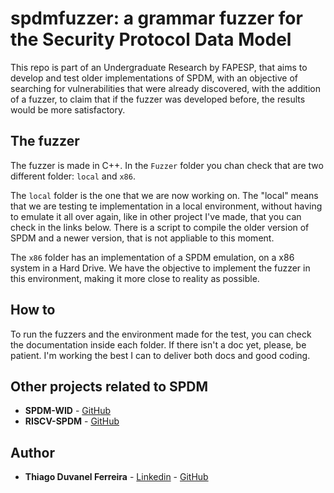 # spdmfuzzer: a grammar fuzzer for the Security Protocol Data Model

This repo is part of an Undergraduate Research by FAPESP, that aims to develop and test older implementations of SPDM,
with an objective of searching for vulnerabilities that were already discovered, with the addition of a fuzzer, to claim that
if the fuzzer was developed before, the results would be more satisfactory.

## The fuzzer

The fuzzer is made in C++. In the ``Fuzzer`` folder you chan check that are two different folder: ``local`` and ``x86``.

The ``local`` folder is the one that we are now working on. The "local" means that we are testing te implementation in a
local environment, without having to emulate it all over again, like in other project I've made, that you can check in the
links below. There is a script to compile the older version of SPDM and a newer version, that is not appliable to this moment.

The ``x86`` folder has an implementation of a SPDM emulation, on a x86 system in a Hard Drive. We have the objective to
implement the fuzzer in this environment, making it more close to reality as possible.

## How to

To run the fuzzers and the environment made for the test, you can check the documentation inside each folder. If there isn't a
doc yet, please, be patient. I'm working the best I can to deliver both docs and good coding.

## Other projects related to SPDM
* **SPDM-WID** - [GitHub](https://github.com/th-duvanel/spdm-wid)
* **RISCV-SPDM** - [GitHub](https://github.com/th-duvanel/riscv-spdm)

## Author

* **Thiago Duvanel Ferreira** - [Linkedin](https://www.linkedin.com/in/thiago-duvanel-ferreira-142028244/) - [GitHub](https://github.com/th-duvanel)



